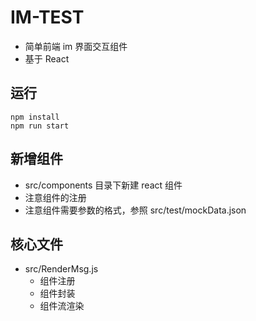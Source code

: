 # IM-TEST
- 简单前端 im 界面交互组件
- 基于 React

## 运行
```nodejs
npm install
npm run start
```

## 新增组件
- src/components 目录下新建 react 组件
- 注意组件的注册
- 注意组件需要参数的格式，参照 src/test/mockData.json

## 核心文件
- src/RenderMsg.js
  - 组件注册
  - 组件封装
  - 组件流渲染
